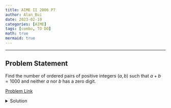 ```yaml
---
title: AIME II 2006 P7    
author: Alan_Bui    
date: 2023-02-19
categories: [AIME]
tags: [combo, TO DO]
math: true    
mermaid: true  
---
```


---
## Problem Statement

Find the number of ordered pairs of positive integers $(a,b)$ such that $a+b=1000$ and neither $a$ nor $b$ has a zero digit.

[Problem Link](https://artofproblemsolving.com/wiki/index.php/2006_AIME_II_Problems/Problem_7)

<details>
<summary> Solution </summary>

</details>

